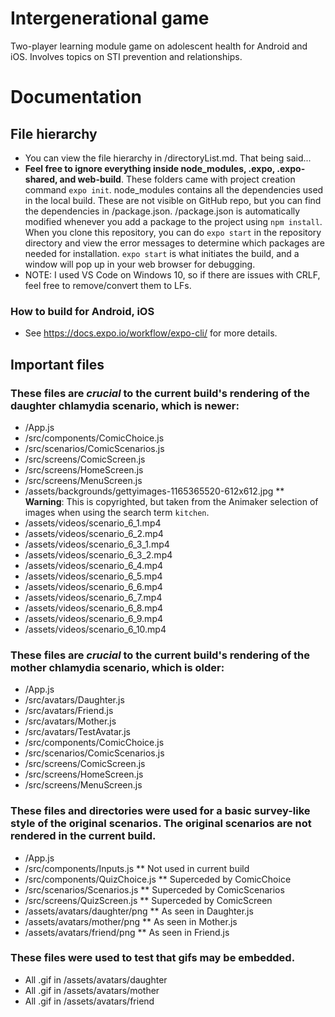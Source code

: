 # Intergenerational game
Two-player learning module game on adolescent health for Android and iOS. Involves topics on STI prevention and relationships.

# Documentation
## File hierarchy
* You can view the file hierarchy in /directoryList.md. That being said... 
* __Feel free to ignore everything inside node_modules, .expo, .expo-shared, and web-build__. These folders came with project creation command `expo init`. node_modules contains all the dependencies used in the local build. These are not visible on GitHub repo, but you can find the dependencies in /package.json. /package.json is automatically modified whenever you add a package to the project using `npm install`. When you clone this repository, you can do `expo start` in the repository directory and view the error messages to determine which packages are needed for installation. `expo start` is what initiates the build, and a window will pop up in your web browser for debugging. 
* NOTE: I used VS Code on Windows 10, so if there are issues with CRLF, feel free to remove/convert them to LFs. 

### How to build for Android, iOS
* See https://docs.expo.io/workflow/expo-cli/ for more details.

## Important files
### These files are _crucial_ to the current build's rendering of the daughter chlamydia scenario, which is newer:
* /App.js
* /src/components/ComicChoice.js
* /src/scenarios/ComicScenarios.js
* /src/screens/ComicScreen.js
* /src/screens/HomeScreen.js
* /src/screens/MenuScreen.js
* /assets/backgrounds/gettyimages-1165365520-612x612.jpg
** __Warning__: This is copyrighted, but taken from the Animaker selection of images when using the search term `kitchen`. 
* /assets/videos/scenario_6_1.mp4
* /assets/videos/scenario_6_2.mp4
* /assets/videos/scenario_6_3_1.mp4
* /assets/videos/scenario_6_3_2.mp4
* /assets/videos/scenario_6_4.mp4
* /assets/videos/scenario_6_5.mp4
* /assets/videos/scenario_6_6.mp4
* /assets/videos/scenario_6_7.mp4
* /assets/videos/scenario_6_8.mp4
* /assets/videos/scenario_6_9.mp4
* /assets/videos/scenario_6_10.mp4

### These files are _crucial_ to the current build's rendering of the mother chlamydia scenario, which is older:
* /App.js
* /src/avatars/Daughter.js
* /src/avatars/Friend.js
* /src/avatars/Mother.js
* /src/avatars/TestAvatar.js
* /src/components/ComicChoice.js
* /src/scenarios/ComicScenarios.js
* /src/screens/ComicScreen.js
* /src/screens/HomeScreen.js
* /src/screens/MenuScreen.js

### These files and directories were used for a basic survey-like style of the original scenarios. The original scenarios are not rendered in the current build. 
* /App.js
* /src/components/Inputs.js
** Not used in current build
* /src/components/QuizChoice.js
** Superceded by ComicChoice
* /src/scenarios/Scenarios.js
** Superceded by ComicScenarios
* /src/screens/QuizScreen.js
** Superceded by ComicScreen
* /assets/avatars/daughter/png
** As seen in Daughter.js
* /assets/avatars/mother/png
** As seen in Mother.js
* /assets/avatars/friend/png
** As seen in Friend.js

### These files were used to test that gifs may be embedded.
* All .gif in /assets/avatars/daughter
* All .gif in /assets/avatars/mother
* All .gif in /assets/avatars/friend
